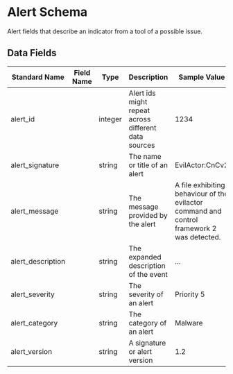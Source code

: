 # Alert Schema
Alert fields that describe an indicator from a tool of a possible issue.

## Data Fields
|Standard Name|Field Name|Type|Description|Sample Value|
|---|---|---|---|---|
|alert_id||integer|Alert ids might repeat across different data sources|1234|
|alert_signature||string|The name or title of an alert|EvilActor:CnCv2|
|alert_message||string|The message provided by the alert|A file exhibiting behaviour of the evilactor command and control framework 2 was detected.|
|alert_description||string|The expanded description of the event|...|
|alert_severity||string|The severity of an alert|Priority 5|
|alert_category||string|The category of an alert|Malware|
|alert_version||string|A signature or alert version|1.2|